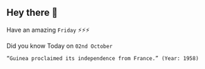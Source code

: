 ## Hey there 👋
Have an amazing `Friday` ⚡⚡⚡

Did you know Today on `02nd October`
```
“Guinea proclaimed its independence from France.” (Year: 1958)
```
